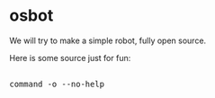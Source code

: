osbot
=====

We will try to make a simple robot, fully open source.

Here is some source just for fun:

<pre class="terminal">

command -o --no-help

</pre>